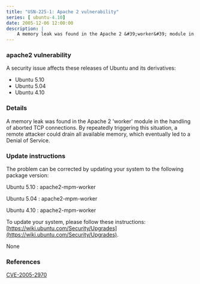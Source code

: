 ```yaml
---
title: "USN-225-1: Apache 2 vulnerability"
series: [ ubuntu-4.10]
date: 2005-12-06 12:00:00
description: |
    A memory leak was found in the Apache 2 &#39;worker&#39; module in the handling of aborted TCP connections. By repeatedly triggering this situation, a remote attacker could drain all available memory, which eventually led to a Denial of Service.
--- 
```

 
 


### apache2 vulnerability

A security issue affects these releases of Ubuntu and its derivatives:

* Ubuntu 5.10
* Ubuntu 5.04
* Ubuntu 4.10

### Details

A memory leak was found in the Apache 2 &#39;worker&#39; module in the handling of aborted TCP connections. By repeatedly triggering this situation, a remote attacker could drain all available memory, which eventually led to a Denial of Service.

### Update instructions

The problem can be corrected by updating your system to the following package version:

Ubuntu 5.10
 : apache2-mpm-worker 

Ubuntu 5.04
 : apache2-mpm-worker 

Ubuntu 4.10
 : apache2-mpm-worker 

To update your system, please follow these instructions: [https://wiki.ubuntu.com/Security/Upgrades](https://wiki.ubuntu.com/Security/Upgrades).

None

### References

 
 [CVE-2005-2970](http://people.ubuntu.com/~ubuntu-security/cve/CVE-2005-2970)
 

